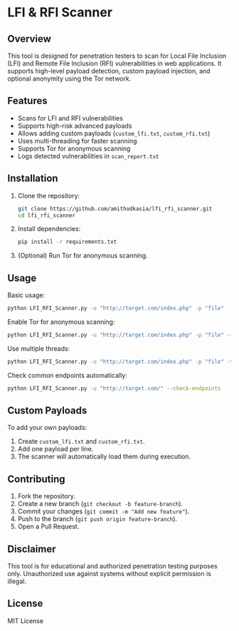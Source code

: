 # LFI & RFI Scanner

## Overview
This tool is designed for penetration testers to scan for Local File Inclusion (LFI) and Remote File Inclusion (RFI) vulnerabilities in web applications. It supports high-level payload detection, custom payload injection, and optional anonymity using the Tor network.

## Features
- Scans for LFI and RFI vulnerabilities
- Supports high-risk advanced payloads
- Allows adding custom payloads (`custom_lfi.txt`, `custom_rfi.txt`)
- Uses multi-threading for faster scanning
- Supports Tor for anonymous scanning
- Logs detected vulnerabilities in `scan_report.txt`

## Installation
1. Clone the repository:
   ```bash
   git clone https://github.com/amithodkasia/lfi_rfi_scanner.git
   cd lfi_rfi_scanner
   ```
2. Install dependencies:
   ```bash
   pip install -r requirements.txt
   ```
3. (Optional) Run Tor for anonymous scanning.

## Usage
Basic usage:
```bash
python LFI_RFI_Scanner.py -u "http://target.com/index.php" -p "file"
```

Enable Tor for anonymous scanning:
```bash
python LFI_RFI_Scanner.py -u "http://target.com/index.php" -p "file" --tor
```

Use multiple threads:
```bash
python LFI_RFI_Scanner.py -u "http://target.com/index.php" -p "file" -t 10
```

Check common endpoints automatically:
```bash
python LFI_RFI_Scanner.py -u "http://target.com/" --check-endpoints
```

## Custom Payloads
To add your own payloads:
1. Create `custom_lfi.txt` and `custom_rfi.txt`.
2. Add one payload per line.
3. The scanner will automatically load them during execution.

## Contributing
1. Fork the repository.
2. Create a new branch (`git checkout -b feature-branch`).
3. Commit your changes (`git commit -m "Add new feature"`).
4. Push to the branch (`git push origin feature-branch`).
5. Open a Pull Request.

## Disclaimer
This tool is for educational and authorized penetration testing purposes only. Unauthorized use against systems without explicit permission is illegal.

## License
MIT License

